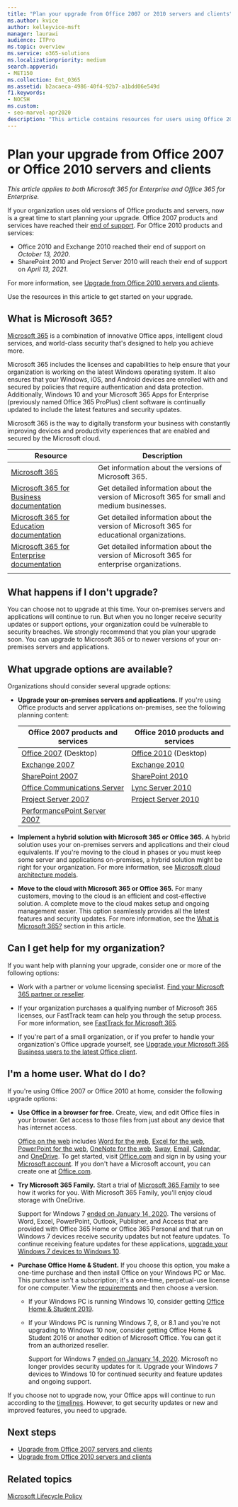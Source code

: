 ```yaml
---
title: "Plan your upgrade from Office 2007 or 2010 servers and clients"
ms.author: kvice
author: kelleyvice-msft
manager: laurawi
audience: ITPro
ms.topic: overview
ms.service: o365-solutions
ms.localizationpriority: medium
search.appverid:
- MET150
ms.collection: Ent_O365
ms.assetid: b2acaeca-4986-40f4-92b7-a1bdd06e549d
f1.keywords:
- NOCSH
ms.custom:
- seo-marvel-apr2020
description: "This article contains resources for users using Office 2007 or Office 2010 to help them plan their upgrade."
---
```


# Plan your upgrade from Office 2007 or Office 2010 servers and clients

*This article applies to both Microsoft 365 for Enterprise and Office 365 for Enterprise.*

If your organization uses old versions of Office products and servers, now is a great time to start planning your upgrade. Office 2007 products and services have reached their [end of support](upgrade-from-office-2007-servers-and-products.md). For Office 2010 products and services:

- Office 2010 and Exchange 2010 reached their end of support on *October 13, 2020*. 
- SharePoint 2010 and Project Server 2010 will reach their end of support on *April 13, 2021*. 

For more information, see [Upgrade from Office 2010 servers and clients](upgrade-from-office-2010-servers-and-products.md).

Use the resources in this article to get started on your upgrade.

## What is Microsoft 365?

[Microsoft 365](https://www.microsoft.com/microsoft-365) is a combination of innovative Office apps, intelligent cloud services, and world-class security that's designed to help you achieve more.

Microsoft 365 includes the licenses and capabilities to help ensure that your organization is working on the latest Windows operating system. It also ensures that your Windows, iOS, and Android devices are enrolled with and secured by policies that require authentication and data protection. Additionally, Windows 10 and your Microsoft 365 Apps for Enterprise (previously named Office 365 ProPlus) client software is continually updated to include the latest features and security updates.
  
Microsoft 365 is the way to digitally transform your business with constantly improving devices and productivity experiences that are enabled and secured by the Microsoft cloud.
 
|Resource|Description|
|---|---|
|[Microsoft 365](https://www.microsoft.com/microsoft-365)|Get information about the versions of Microsoft 365.|
|[Microsoft 365 for Business documentation](../admin/index.yml)|Get detailed information about the version of Microsoft 365 for small and medium businesses.|
|[Microsoft 365 for Education documentation](/microsoft-365/education/)|Get detailed information about the version of Microsoft 365 for educational organizations.|
|[Microsoft 365 for Enterprise documentation](./index.yml)|Get detailed information about the version of Microsoft 365 for enterprise organizations.|
|||

## What happens if I don't upgrade?

You can choose not to upgrade at this time. Your on-premises servers and applications will continue to run. But when you no longer receive security updates or support options, your organization could be vulnerable to security breaches. We strongly recommend that you plan your upgrade soon. You can upgrade to Microsoft 365 or to newer versions of your on-premises servers and applications.

## What upgrade options are available?      

Organizations should consider several upgrade options:

- **Upgrade your on-premises servers and applications.** If you're using Office products and server applications on-premises, see the following planning content:<br/> 

  |Office 2007 products and services|Office 2010 products and services|
  |---|---|
  |[Office 2007](/DeployOffice/office-2007-end-support-roadmap) (Desktop)|[Office 2010](/DeployOffice/office-2010-end-support-roadmap) (Desktop)|
  |[Exchange 2007](exchange-2007-end-of-support.md)|[Exchange 2010](exchange-2010-end-of-support.md)|
  |[SharePoint 2007](sharepoint-2007-end-of-support.md)|[SharePoint 2010](upgrade-from-sharepoint-2010.md)|
  |[Office Communications Server](/skypeforbusiness/plan-your-deployment/upgrade)|[Lync Server 2010](/skypeforbusiness/plan-your-deployment/upgrade)|
  |[Project Server 2007](project-server-2007-end-of-support.md)|[Project Server 2010](project-server-2010-end-of-support.md)|
  |[PerformancePoint Server 2007](pps-2007-end-of-support.md)||
 
- **Implement a hybrid solution with Microsoft 365 or Office 365.** A hybrid solution uses your on-premises servers and applications and their cloud equivalents. If you're moving to the cloud in phases or you must keep some server and applications on-premises, a hybrid solution might be right for your organization. For more information, see [Microsoft cloud architecture models](../solutions/cloud-architecture-models.md). 
    
- **Move to the cloud with Microsoft 365 or Office 365.** For many customers, moving to the cloud is an efficient and cost-effective solution. A complete move to the cloud makes setup and ongoing management easier. This option seamlessly provides all the latest features and security updates. For more information, see the [What is Microsoft 365?](#what-is-microsoft-365) section in this article.
    
## Can I get help for my organization?

If you want help with planning your upgrade, consider one or more of the following options:

- Work with a partner or volume licensing specialist. [Find your Microsoft 365 partner or reseller](https://support.office.com/article/b6c18a9b-2aed-4c84-9d75-af709160258c.aspx). 

- If your organization purchases a qualifying number of Microsoft 365 licenses, our FastTrack team can help you through the setup process. For more information, see [FastTrack for Microsoft 365](https://www.microsoft.com/fasttrack/microsoft-365).

- If you're part of a small organization, or if you prefer to handle your organization's Office upgrade yourself, see [Upgrade your Microsoft 365 Business users to the latest Office client](/office365/admin/setup/upgrade-users-to-latest-office-client). 
  
## I'm a home user. What do I do?

If you're using Office 2007 or Office 2010 at home, consider the following upgrade options:

- **Use Office in a browser for free.** Create, view, and edit Office files in your browser. Get access to those files from just about any device that has internet access. 

  [Office on the web](https://products.office.com/office-online/documents-spreadsheets-presentations-office-online) includes [Word for the web](https://go.microsoft.com/fwlink/p/?linkid=746664), [Excel for the web](https://go.microsoft.com/fwlink/p/?linkid=746665), [PowerPoint for the web](https://go.microsoft.com/fwlink/p/?linkid=746666), [OneNote for the web](https://go.microsoft.com/fwlink/p/?linkid=746674), [Sway](https://go.microsoft.com/fwlink/p/?linkid=746675), [Email](https://go.microsoft.com/fwlink/p/?linkid=746676), [Calendar](https://go.microsoft.com/fwlink/p/?linkid=746678), and [OneDrive](https://go.microsoft.com/fwlink/p/?linkid=746679). To get started, visit [Office.com](https://office.com) and sign in by using your [Microsoft account](https://account.microsoft.com/account). If you don't have a Microsoft account, you can create one at [Office.com](https://office.com).

- **Try Microsoft 365 Family.** Start a trial of [Microsoft 365 Family](https://www.microsoft.com/microsoft-365/p/microsoft-365-family/cfq7ttc0k5dm?rtc=2&activetab=pivot:overviewtab) to see how it works for you. With Microsoft 365 Family, you'll enjoy cloud storage with OneDrive.

  Support for Windows 7 [ended on January 14, 2020](https://www.microsoft.com/microsoft-365/windows/end-of-windows-7-support). The versions of Word, Excel, PowerPoint, Outlook, Publisher, and Access that are provided with Office 365 Home or Office 365 Personal and that run on Windows 7 devices receive security updates but not feature updates. To continue receiving feature updates for these applications, [upgrade your Windows 7 devices to Windows 10](https://support.microsoft.com/help/12435/windows-10-upgrade-faq).
    
- **Purchase Office Home &amp; Student.** If you choose this option, you make a one-time purchase and then install Office on your Windows PC or Mac. This purchase isn't a subscription; it's a one-time, perpetual-use license for one computer. View the [requirements](https://office.com/systemrequirements) and then choose a version.

  - If your Windows PC is running Windows 10, consider getting [Office Home & Student 2019](https://www.microsoft.com/p/office-home-student-2019/cfq7ttc0k7c8).

  - If your Windows PC is running Windows 7, 8, or 8.1 and you're not upgrading to Windows 10 now, consider getting Office Home & Student 2016 or another edition of Microsoft Office. You can get it from an authorized reseller.
     
    Support for Windows 7 [ended on January 14, 2020](https://www.microsoft.com/microsoft-365/windows/end-of-windows-7-support). Microsoft no longer provides security updates for it. Upgrade your Windows 7 devices to Windows 10 for continued security and feature updates and ongoing support.

If you choose not to upgrade now, your Office apps will continue to run according to the [timelines](https://support.microsoft.com/lifecycle/search/13615). However, to get security updates or new and improved features, you need to upgrade.
   
## Next steps

- [Upgrade from Office 2007 servers and clients](upgrade-from-office-2007-servers-and-products.md)
- [Upgrade from Office 2010 servers and clients](upgrade-from-office-2010-servers-and-products.md)
   
## Related topics
  
[Microsoft Lifecycle Policy](/lifecycle/)